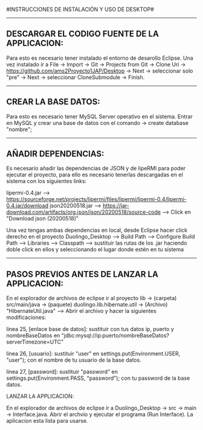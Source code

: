
#INSTRUCCIONES DE INSTALACIÓN Y USO DE DESKTOP#

-----------------------------------------------------
****DESCARGAR EL CODIGO FUENTE DE LA APPLICACION****:
-----------------------------------------------------

Para esto es necesario tener instalado el entorno de desarollo Eclipse. Una vez instalado ir a File -> Import -> Git -> Projects from Git -> Clone Uri -> https://github.com/ams2Proyecto1JAP/Desktop -> Next -> seleccionar solo "pre" -> Next -> seleccionar CloneSubmodule -> Finish.



----------------------------
****CREAR LA BASE DATOS****:
----------------------------

Para esto es necesario tener MySQL Server operativo en el sistema. Entrar en MySQL y crear una base de datos con el comando -> create database "nombre";



----------------------------
****AÑADIR DEPENDENCIAS****:
----------------------------

Es necesario añadir las dependencias de JSON y de lipeRMI para poder ejecutar el proyecto, para ello es necesario tenerlas descargadas en el sistema con los siguientes links: 

lipermi-0.4.jar --> https://sourceforge.net/projects/lipermi/files/lipermi/lipermi-0.4/lipermi-0.4.jar/download
json20200518.jar --> https://jar-download.com/artifacts/org.json/json/20200518/source-code --> Click en "Download json (20200518)"

Una vez tengas ambas dependencias en local, desde Eclipse hacer click derecho en el proyecto Duolingo_Desktop --> Build Path --> Configure Build Path --> Libraries --> Classpath --> sustituir las rutas de los .jar haciendo doble click en ellos y seleccionando el lugar donde estén en tu sistema



-----------------------------------------------------
****PASOS PREVIOS ANTES DE LANZAR LA APPLICACION****:
-----------------------------------------------------

En el explorador de archivos de eclipse ir al proyecto lib -> (carpeta) src/main/java -> (paquete) duolingo.lib.hibernate.util -> (Archivo) "HibernateUtil.java" --> Abrir el archivo y hacer la siguientes modificaciones:

linea 25, [enlace base de datos]: sustituir con tus datos ip, puerto y nombreBaseDatos en "jdbc:mysql://ip:puerto/nombreBaseDatos?serverTimezone=UTC"

linea 26, [usuario]: sustituir "user" en settings.put(Environment.USER, "user"); con el nombre de tu usuario de la base datos.

linea 27, [password]: sustituir "password" en settings.put(Environment.PASS, "password"); con tu password de la base datos.

LANZAR LA APPLICACION:

En el explorador de archivos de eclipse ir a Duolingo_Desktop -> src -> main -> Interface.java. Abrir el archvio y ejecutar el programa (Run Interface). La aplicacion esta lista para usarse.
